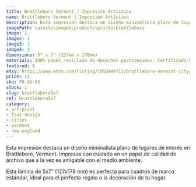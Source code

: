 ```yaml
---
title: Brattleboro Vermont | Impresión Artística
name: Brattleboro Vermont | Impresión Artística
description: Esta impresión destaca un diseño minimalista plano de lugares de interés en Brattleboro, Vermont. Impresos con cuidado en un papel de calidad de archivo que a la vez es amigable con el medio ambiente.
imagePath: \assets\images\products\prints\brattleboro
image: 1
image2: 1
image3: 1
image4: 1
dimensions: 5" x 7" (127mm x 178mm)
materials: 100% papel reciclado de desechos postconsumos. Certificado FSC.
featured: 0
etsy: https://www.etsy.com/listing/1050440711/brattleboro-vermont-cityscape-art-print
price: 13
sku: PR-QV-05
stock: 1
slug: brattleboro5x7
ref: brattleboro5x7
category:
- art-print
- flat-design
- cities
- vermont
- new-england
---
```

Esta impresión destaca un diseño minimalista plano de lugares de interés en Brattleboro, Vermont. Impresos con cuidado en un papel de calidad de archivo que a la vez es amigable con el medio ambiente.

Esta lámina de 5x7” (127x178 mm) es perfecta para cuadros de marco estándar, ideal para el perfecto regalo o la decoración de tu hogar.
